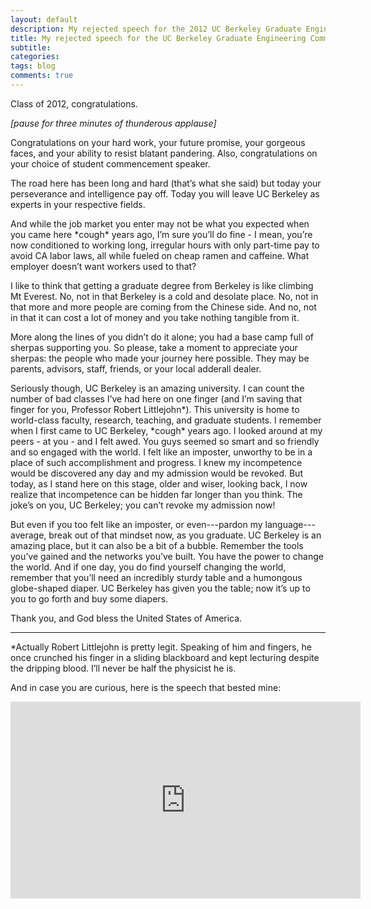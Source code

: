 ```yaml
---
layout: default
description: My rejected speech for the 2012 UC Berkeley Graduate Engineering Commencement.
title: My rejected speech for the UC Berkeley Graduate Engineering Commencement
subtitle:
categories:
tags: blog
comments: true
---
```


Class of 2012, congratulations.

*[pause for three minutes of thunderous applause]*

Congratulations on your hard work, your future promise, your gorgeous faces, and your ability to resist blatant pandering. Also, congratulations on your choice of student commencement speaker.

The road here has been long and hard (that’s what she said) but today your perseverance and intelligence pay off. Today you will leave UC Berkeley as experts in your respective fields.

And while the job market you enter may not be what you expected when you came here \*cough\* years ago, I’m sure you’ll do fine - I mean, you’re now conditioned to working long, irregular hours with only part-time pay to avoid CA labor laws, all while fueled on cheap ramen and caffeine. What employer doesn’t want workers used to that?

I like to think that getting a graduate degree from Berkeley is like climbing Mt Everest. No, not in that Berkeley is a cold and desolate place. No, not in that more and more people are coming from the Chinese side. And no, not in that it can cost a lot of money and you take nothing tangible from it.

More along the lines of you didn’t do it alone; you had a base camp full of sherpas supporting you. So please, take a moment to appreciate your sherpas: the people who made your journey here possible. They may be parents, advisors, staff, friends, or your local adderall dealer.

Seriously though, UC Berkeley is an amazing university. I can count the number of bad classes I’ve had here on one finger (and I’m saving that finger for you, Professor Robert Littlejohn\*). This university is home to world-class faculty, research, teaching, and graduate students. I remember when I first came to UC Berkeley, \*cough\* years ago.  I looked around at my peers - at you - and I felt awed. You guys seemed so smart and so friendly and so engaged with the world. I felt like an imposter, unworthy to be in a place of such accomplishment and progress. I knew my incompetence would be discovered any day and my admission would be revoked. But today, as I stand here on this stage, older and wiser, looking back, I now realize that incompetence can be hidden far longer than you think. The joke’s on you, UC Berkeley; you can’t revoke my admission now!

But even if you too felt like an imposter, or even---pardon my language---average, break out of that mindset now, as you graduate. UC Berkeley is an amazing place, but it can also be a bit of a bubble. Remember the tools you’ve gained and the networks you’ve built. You have the power to change the world. And if one day, you do find yourself changing the world, remember that you’ll need an incredibly sturdy table and a humongous globe-shaped diaper. UC Berkeley has given you the table; now it’s up to you to go forth and buy some diapers.

Thank you, and God bless the United States of America.

****

\*Actually Robert Littlejohn is pretty legit. Speaking of him and fingers, he once crunched his finger in a sliding blackboard and kept lecturing despite the dripping blood. I’ll never be half the physicist he is.


And in case you are curious, here is the speech that bested mine:

<iframe width="560" height="315" src="https://www.youtube.com/embed/lXejcIC2MOE?start=1231&end=1552" frameborder="0" allowfullscreen></iframe>
